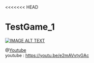 <<<<<<< HEAD
# TestGame_1

[![IMAGE ALT TEXT](http://img.youtube.com/vi/e2mAVvtyGAc/0.jpg)](http://www.youtube.com/watch?v=e2mAVvtyGAc "Video Title")<br>

@[Youtube](https://www.youtube.com/watch?v=e2mAVvtyGAc)
<br>
youtube : https://youtu.be/e2mAVvtyGAc


